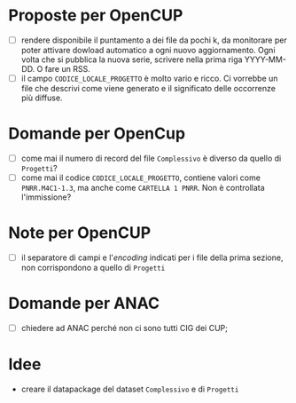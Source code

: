 # Proposte per OpenCUP

- [ ] rendere disponibile il puntamento a dei file da pochi k, da monitorare per poter attivare dowload automatico a ogni nuovo aggiornamento. Ogni volta che si pubblica la nuova serie, scrivere nella prima riga YYYY-MM-DD. O fare un RSS.
- [ ] il campo `CODICE_LOCALE_PROGETTO` è molto vario e ricco. Ci vorrebbe un file che descrivi come viene generato e il significato delle occorrenze più diffuse.

# Domande per OpenCup

- [ ] come mai il numero di record del file `Complessivo` è diverso da quello di `Progetti`?
- [ ] come mai il codice `CODICE_LOCALE_PROGETTO`, contiene valori come `PNRR.M4C1-1.3`, ma anche come `CARTELLA 1 PNRR`. Non è controllata l'immissione?

# Note per OpenCUP

- [ ] il separatore di campi e l'*encoding* indicati per i file della prima sezione, non corrispondono a quello di `Progetti`

# Domande per ANAC

- [ ] chiedere ad ANAC perché non ci sono tutti CIG dei CUP;

# Idee

- creare il datapackage del dataset `Complessivo` e di `Progetti`
